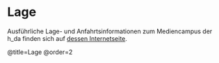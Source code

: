 # Lage

Ausführliche Lage- und Anfahrtsinformationen zum Mediencampus der h_da finden sich auf [dessen Internetseite](http://mediencampus.h-da.de/campus/).

@title=Lage
@order=2
